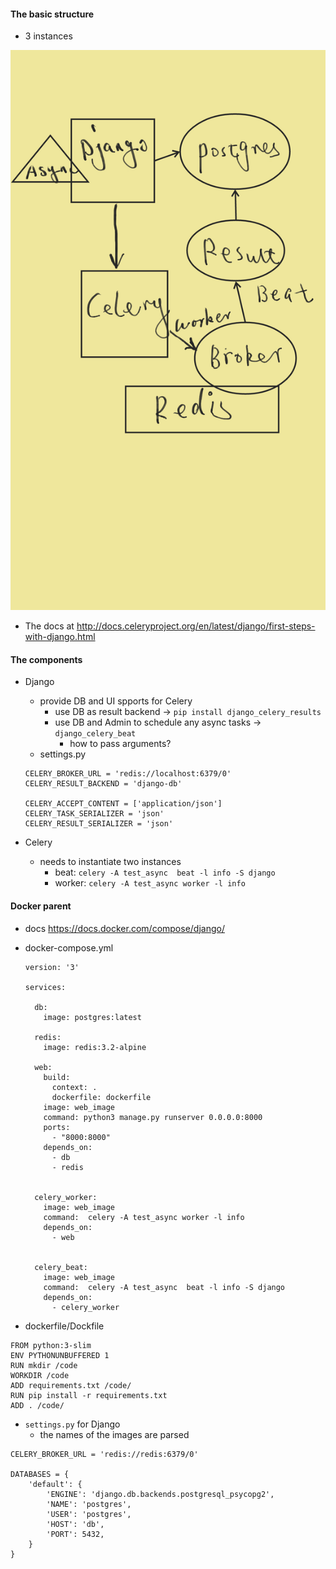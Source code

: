 #### The basic structure

- 3 instances

![demo](https://github.com/dapangmao/django-simple-example/blob/master/images/Note1_0(2).png?raw=true)

- The docs at http://docs.celeryproject.org/en/latest/django/first-steps-with-django.html

#### The components

- Django
  - provide DB and UI spports for Celery
    - use DB as result backend -> `pip install django_celery_results`
    - use DB and Admin to schedule any async tasks -> `django_celery_beat`
      - how to pass arguments?
  - settings.py
  ```
  CELERY_BROKER_URL = 'redis://localhost:6379/0'
  CELERY_RESULT_BACKEND = 'django-db'

  CELERY_ACCEPT_CONTENT = ['application/json']
  CELERY_TASK_SERIALIZER = 'json'
  CELERY_RESULT_SERIALIZER = 'json'
  ```

- Celery
  - needs to instantiate two instances
    - beat: `celery -A test_async  beat -l info -S django`
    - worker: `celery -A test_async worker -l info`


#### Docker parent

- docs
  https://docs.docker.com/compose/django/


- docker-compose.yml

  ```ymal
  version: '3'

  services:

    db:
      image: postgres:latest

    redis:
      image: redis:3.2-alpine

    web:
      build:
        context: .
        dockerfile: dockerfile
      image: web_image
      command: python3 manage.py runserver 0.0.0.0:8000
      ports:
        - "8000:8000"
      depends_on:
        - db
        - redis


    celery_worker:
      image: web_image
      command:  celery -A test_async worker -l info
      depends_on:
        - web


    celery_beat:
      image: web_image
      command:  celery -A test_async  beat -l info -S django
      depends_on:
        - celery_worker
  ```
 - dockerfile/Dockfile

  ```
  FROM python:3-slim
  ENV PYTHONUNBUFFERED 1
  RUN mkdir /code
  WORKDIR /code
  ADD requirements.txt /code/
  RUN pip install -r requirements.txt
  ADD . /code/
  ```

- `settings.py` for Django
  - the names of the images are parsed
```
CELERY_BROKER_URL = 'redis://redis:6379/0'

DATABASES = {
    'default': {
        'ENGINE': 'django.db.backends.postgresql_psycopg2',
        'NAME': 'postgres',
        'USER': 'postgres',
        'HOST': 'db',
        'PORT': 5432,
    }
}
```
